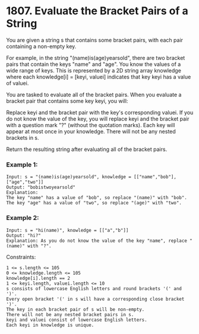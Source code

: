 # 1807. Evaluate the Bracket Pairs of a String


You are given a string s that contains some bracket pairs, with each pair containing a non-empty key.

For example, in the string "(name)is(age)yearsold", there are two bracket pairs that contain the keys "name" and "age".
You know the values of a wide range of keys. This is represented by a 2D string array knowledge where each knowledge[i] = [keyi, valuei] indicates that key keyi has a value of valuei.

You are tasked to evaluate all of the bracket pairs. When you evaluate a bracket pair that contains some key keyi, you will:

Replace keyi and the bracket pair with the key's corresponding valuei.
If you do not know the value of the key, you will replace keyi and the bracket pair with a question mark "?" (without the quotation marks).
Each key will appear at most once in your knowledge. There will not be any nested brackets in s.

Return the resulting string after evaluating all of the bracket pairs.
 

### Example 1:
```
Input: s = "(name)is(age)yearsold", knowledge = [["name","bob"],["age","two"]]
Output: "bobistwoyearsold"
Explanation:
The key "name" has a value of "bob", so replace "(name)" with "bob".
The key "age" has a value of "two", so replace "(age)" with "two".
```

### Example 2:
```
Input: s = "hi(name)", knowledge = [["a","b"]]
Output: "hi?"
Explanation: As you do not know the value of the key "name", replace "(name)" with "?".
 ```

Constraints:
```
1 <= s.length <= 105
0 <= knowledge.length <= 105
knowledge[i].length == 2
1 <= keyi.length, valuei.length <= 10
s consists of lowercase English letters and round brackets '(' and ')'.
Every open bracket '(' in s will have a corresponding close bracket ')'.
The key in each bracket pair of s will be non-empty.
There will not be any nested bracket pairs in s.
keyi and valuei consist of lowercase English letters.
Each keyi in knowledge is unique.
```